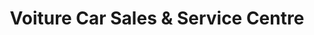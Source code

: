 ---
title: "Voiture Car Sales & Service Centre"
url: /bexhill-on-sea/voiture-car-sales-and-service-centre/
shop: car
---